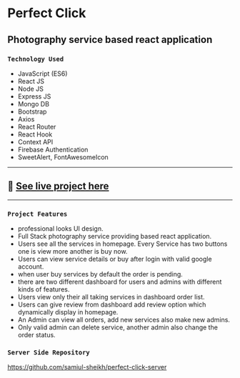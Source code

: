 # Perfect Click
## Photography service based react application

### `Technology Used`
- JavaScript (ES6)
- React JS
- Node JS
- Express JS
- Mongo DB
- Bootstrap
- Axios
- React Router
- React Hook
- Context API
- Firebase Authentication
- SweetAlert, FontAwesomeIcon
---
## :link: [See live project here](https://sheikh-technologies.web.app/)

---
### `Project Features`
- professional looks UI design.
- Full Stack photography service providing based react application.
- Users see all the services in homepage. Every Service has two buttons one is view more another is buy now.
- Users can view service details or buy after login with valid google account.
- when user buy services by default the order is pending.
- there are two different dashboard for users and admins with different kinds of features.
- Users view only their all taking services in dashboard order list.
- Users can give review from dashboard add review option which dynamically display in homepage.
- An Admin can view all orders, add new services also make new admins.
- Only valid admin can delete service, another admin also change the order status.

### `Server Side Repository`
https://github.com/samiul-sheikh/perfect-click-server